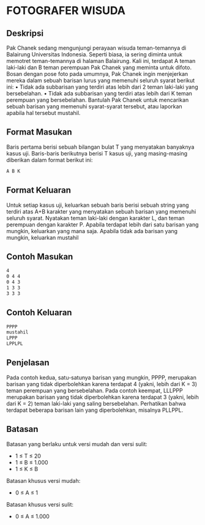# FOTOGRAFER WISUDA

## Deskripsi
Pak Chanek sedang mengunjungi perayaan wisuda teman-temannya di Balairung Universitas Indonesia.
Seperti biasa, ia sering diminta untuk memotret teman-temannya di halaman Balairung.
Kali ini, terdapat A teman laki-laki dan B teman perempuan Pak Chanek yang meminta untuk difoto.
Bosan dengan pose foto pada umumnya, Pak Chanek ingin menjejerkan mereka dalam sebuah barisan
lurus yang memenuhi seluruh syarat berikut ini:
• Tidak ada subbarisan yang terdiri atas lebih dari 2 teman laki-laki yang bersebelahan.
• Tidak ada subbarisan yang terdiri atas lebih dari K teman perempuan yang bersebelahan.
Bantulah Pak Chanek untuk mencarikan sebuah barisan yang memenuhi syarat-syarat tersebut, atau
laporkan apabila hal tersebut mustahil.

## Format Masukan
Baris pertama berisi sebuah bilangan bulat T yang menyatakan banyaknya kasus uji. Baris-baris berikutnya
berisi T kasus uji, yang masing-masing diberikan dalam format berikut ini:

```xml
A B K
```

## Format Keluaran
Untuk setiap kasus uji, keluarkan sebuah baris berisi sebuah string yang terdiri atas A+B karakter yang
menyatakan sebuah barisan yang memenuhi seluruh syarat. Nyatakan teman laki-laki dengan karakter
L, dan teman perempuan dengan karakter P.
Apabila terdapat lebih dari satu barisan yang mungkin, keluarkan yang mana saja.
Apabila tidak ada barisan yang mungkin, keluarkan mustahil

## Contoh Masukan
```xml
4
0 4 4
0 4 3
1 3 3
3 3 3
```

## Contoh Keluaran
```xml
PPPP
mustahil
LPPP
LPPLPL
```

## Penjelasan
Pada contoh kedua, satu-satunya barisan yang mungkin, PPPP, merupakan barisan yang tidak diperbolehkan
karena terdapat 4 (yakni, lebih dari K = 3) teman perempuan yang bersebelahan.
Pada contoh keempat, LLLPPP merupakan barisan yang tidak diperbolehkan karena terdapat 3 (yakni,
lebih dari K = 2) teman laki-laki yang saling bersebelahan. Perhatikan bahwa terdapat beberapa barisan
lain yang diperbolehkan, misalnya PLLPPL.

## Batasan
Batasan yang berlaku untuk versi mudah dan versi sulit:
- 1 ≤ T ≤ 20
- 1 ≤ B ≤ 1.000
- 1 ≤ K ≤ B

Batasan khusus versi mudah:
- 0 ≤ A ≤ 1

Batasan khusus versi sulit:
- 0 ≤ A ≤ 1.000